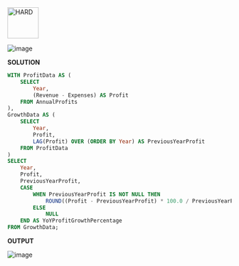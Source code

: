 <img src="https://img.shields.io/badge/HARD-darkred" alt="HARD" width="70">

![image](https://github.com/user-attachments/assets/8e96c929-acc2-40da-8d83-c5a3a3f3330e)

**SOLUTION**
```sql
WITH ProfitData AS (
    SELECT 
        Year,
        (Revenue - Expenses) AS Profit
    FROM AnnualProfits
),
GrowthData AS (
    SELECT 
        Year,
        Profit,
        LAG(Profit) OVER (ORDER BY Year) AS PreviousYearProfit
    FROM ProfitData
)
SELECT 
    Year,
    Profit,
    PreviousYearProfit,
    CASE 
        WHEN PreviousYearProfit IS NOT NULL THEN 
            ROUND((Profit - PreviousYearProfit) * 100.0 / PreviousYearProfit, 2)
        ELSE 
            NULL
    END AS YoYProfitGrowthPercentage
FROM GrowthData;
```

**OUTPUT**

![image](https://github.com/user-attachments/assets/1c7d671c-1919-41de-9556-7ca1a07c3a74)

